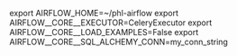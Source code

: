 
export AIRFLOW_HOME=~/phl-airflow
export AIRFLOW__CORE__EXECUTOR=CeleryExecutor
export AIRFLOW__CORE__LOAD_EXAMPLES=False
export AIRFLOW__CORE__SQL_ALCHEMY_CONN=my_conn_string
